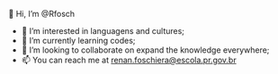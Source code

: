  👋 Hi, I’m @Rfosch
- 👀 I’m interested in languagens and cultures;
- 🌱 I’m currently learning codes;
- 💞️ I’m looking to collaborate on expand the knowledge everywhere;
- 📫 You can reach me at renan.foschiera@escola.pr.gov.br

<!---
Rfosch/Rfosch is a ✨ special ✨ repository because its `README.md` (this file) appears on your GitHub profile.
You can click the Preview link to take a look at your changes.
--->

